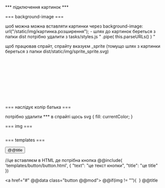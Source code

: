 *** підключення картинок ***

=== background-image ===

шоб можна  можна вставляти картинки через background-image: url("/static/img/картинка.розширення"); - шлях до картинок береться з папки dist
потрібно удалити з tasks/styles.js " .pipe( this.parseURLs() ) "

щоб працював спрайт, спрайту вказуєм _sprite (томущо шлях з картинки береться з папки dist/static/img/sprite_sprite.svg)
<svg>
	<use href="./static/img/sprite_sprite.svg#smartphone"></use>
</svg>

=== наслідує колір батька === 

потрібно удалити *** в спрайті щось
svg {
	fill: currentColor;
}


=== img ===

<img src="/static/img/картинка.розширення" alt=""/>

=== templates ===

<button class="button">@@title</button>

//це вставляєм в HTML де потрібна кнопка
@@include( 'templates/button/button.html', {
	"text": "це текст кнопки",
	"title": "це title"
})






<a href="#" @@data class="button @@mod">
	@@if(img != ""){
		<img src="@@img" alt="" class="button__icon">
}
	<span class="button__text">@@title</span>
</a>
